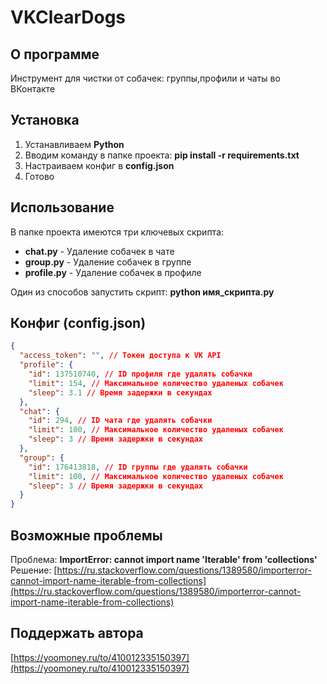 # VKClearDogs

## О программе

Инструмент для чистки от собачек: группы,профили и чаты во ВКонтакте

## Установка

1. Устанавливаем **Python**  
2. Вводим команду в папке проекта: **pip install -r requirements.txt**  
3. Настраиваем конфиг в **config.json**  
4. Готово

## Использование

В папке проекта имеются три ключевых скрипта:

- **chat.py** - Удаление собачек в чате  
- **group.py** - Удаление собачек в группе  
- **profile.py** - Удаление собачек в профиле  

Один из способов запустить скрипт: **python имя_скрипта.py**

## Конфиг (config.json)

```JSON
{
  "access_token": "", // Токен доступа к VK API
  "profile": {
    "id": 137510740, // ID профиля где удалять собачки
    "limit": 154, // Максимальное количество удаленых собачек
    "sleep": 3.1 // Время задержки в секундах
  },
  "chat": {
    "id": 294, // ID чата где удалять собачки
    "limit": 100, // Максимальное количество удаленых собачек
    "sleep": 3 // Время задержки в секундах
  },
  "group": {
    "id": 176413818, // ID группы где удалять собачки
    "limit": 100, // Максимальное количество удаленых собачек
    "sleep": 3 // Время задержки в секундах
  }
}
```

## Возможные проблемы

Проблема: **ImportError: cannot import name 'Iterable' from 'collections'**
Решение: [https://ru.stackoverflow.com/questions/1389580/importerror-cannot-import-name-iterable-from-collections](https://ru.stackoverflow.com/questions/1389580/importerror-cannot-import-name-iterable-from-collections)

## Поддержать автора

[https://yoomoney.ru/to/410012335150397](https://yoomoney.ru/to/410012335150397)
